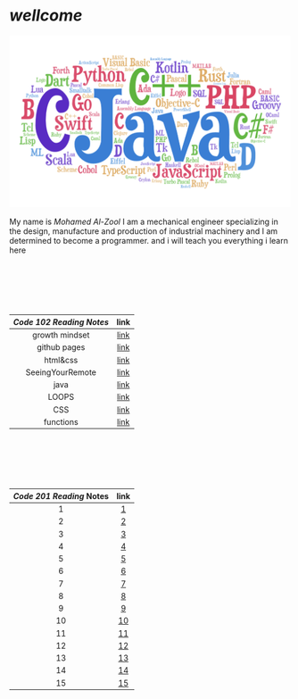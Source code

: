#                                 ***wellcome*** 


![css](img/pl.png)


My name is _Mohamed Al-Zool_
I am a mechanical engineer specializing in the design, manufacture and production of industrial machinery and I am determined to become a programmer. and i will teach you everything i learn here 


<p>&nbsp;</p>
<p>&nbsp;</p>
<p>&nbsp;</p>




|   ***Code 102 Reading Notes***                   |               link                     |
| :---------------------------------------------------------: | :-----------------------------------------------------------: |
|                growth mindset           | [link](https://mohammad-alzool.github.io/reading-notes/growth-mindset)  |
|                github pages             | [link](https://mohammad-alzool.github.io/reading-notes/github-pages)  |
|                html&css                 | [link](https://mohammad-alzool.github.io/reading-notes/html-css)  |
|                SeeingYourRemote         | [link](https://mohammad-alzool.github.io/reading-notes/remote)  | 
|          java                           | [link](https://mohammad-alzool.github.io/reading-notes/js)  | 
|          LOOPS                          | [link](https://mohammad-alzool.github.io/reading-notes/loop)  | 
|          CSS                            | [link](https://mohammad-alzool.github.io/reading-notes/css)  | 
|          functions                      | [link](https://mohammad-alzool.github.io/reading-notes/functions)  | 




<p>&nbsp;</p>
<p>&nbsp;</p>
<p>&nbsp;</p>


|        ***Code 201 Reading*** Notes                   |               link                     |
| :---------------------------------------------------------: | :-----------------------------------------------------------: |
|             1            | [1](https://mohammad-alzool.github.io/reading-notes)  |
|             2            | [2](https://mohammad-alzool.github.io/reading-notes)  |
|             3            | [3](https://mohammad-alzool.github.io/reading-notes)  |
|             4             | [4](https://mohammad-alzool.github.io/reading-notes)  |
|             5             | [5](https://mohammad-alzool.github.io/reading-notes)  |
|             6             | [6](https://mohammad-alzool.github.io/reading-notes)  |
|             7             | [7](https://mohammad-alzool.github.io/reading-notes)  |
|             8             | [8](https://mohammad-alzool.github.io/reading-notes)  |
|             9             | [9](https://mohammad-alzool.github.io/reading-notes)  |
|             10            | [10](https://mohammad-alzool.github.io/reading-notes)  |
|             11            | [11](https://mohammad-alzool.github.io/reading-notes)  |
|             12            | [12](https://mohammad-alzool.github.io/reading-notes)  |
|             13            | [13](https://mohammad-alzool.github.io/reading-notes)  |
|             14            | [14](https://mohammad-alzool.github.io/reading-notes)  |
|             15            | [15](https://mohammad-alzool.github.io/reading-notes)  |